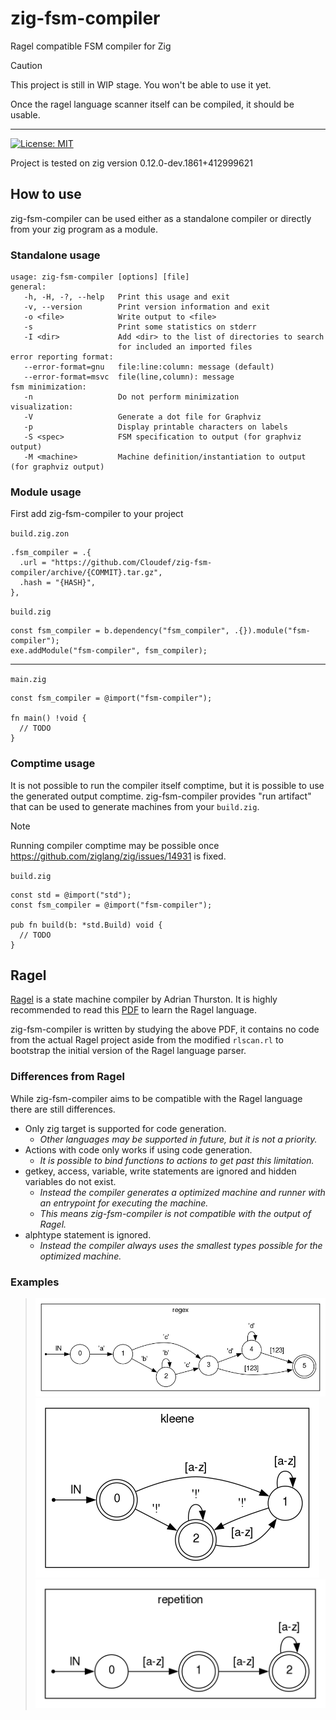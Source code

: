 # zig-fsm-compiler

Ragel compatible FSM compiler for Zig

> [!CAUTION]
> This project is still in WIP stage.
> You won't be able to use it yet.
>
> Once the ragel language scanner itself can be compiled, it should be usable.

---

[![License: MIT](https://img.shields.io/badge/License-MIT-yellow.svg)](https://opensource.org/licenses/MIT)

Project is tested on zig version 0.12.0-dev.1861+412999621

## How to use

zig-fsm-compiler can be used either as a standalone compiler or directly from your zig program as a module.

### Standalone usage

```
usage: zig-fsm-compiler [options] [file]
general:
   -h, -H, -?, --help   Print this usage and exit
   -v, --version        Print version information and exit
   -o <file>            Write output to <file>
   -s                   Print some statistics on stderr
   -I <dir>             Add <dir> to the list of directories to search
                        for included an imported files
error reporting format:
   --error-format=gnu   file:line:column: message (default)
   --error-format=msvc  file(line,column): message
fsm minimization:
   -n                   Do not perform minimization
visualization:
   -V                   Generate a dot file for Graphviz
   -p                   Display printable characters on labels
   -S <spec>            FSM specification to output (for graphviz output)
   -M <machine>         Machine definition/instantiation to output (for graphviz output)
```

### Module usage

First add zig-fsm-compiler to your project

`build.zig.zon`
```zig
.fsm_compiler = .{
  .url = "https://github.com/Cloudef/zig-fsm-compiler/archive/{COMMIT}.tar.gz",
  .hash = "{HASH}",
},
```

`build.zig`
```zig
const fsm_compiler = b.dependency("fsm_compiler", .{}).module("fsm-compiler");
exe.addModule("fsm-compiler", fsm_compiler);
```

---

`main.zig`
```zig
const fsm_compiler = @import("fsm-compiler");

fn main() !void {
  // TODO
}
```

### Comptime usage

It is not possible to run the compiler itself comptime, but it is possible to use the generated output comptime.
zig-fsm-compiler provides "run artifact" that can be used to generate machines from your `build.zig`.

> [!NOTE]
> Running compiler comptime may be possible once https://github.com/ziglang/zig/issues/14931 is fixed.

`build.zig`
```zig
const std = @import("std");
const fsm_compiler = @import("fsm-compiler");

pub fn build(b: *std.Build) void {
  // TODO
}
```

## Ragel

[Ragel](https://www.colm.net/open-source/ragel) is a state machine compiler by Adrian Thurston.
It is highly recommended to read this [PDF](https://www.colm.net/files/ragel/ragel-guide-6.10.pdf) to learn the
Ragel language.

zig-fsm-compiler is written by studying the above PDF, it contains no code from the actual Ragel project aside from
the modified `rlscan.rl` to bootstrap the initial version of the Ragel language parser.

### Differences from Ragel

While zig-fsm-compiler aims to be compatible with the Ragel language there are still differences.

* Only zig target is supported for code generation.
  - *Other languages may be supported in future, but it is not a priority.*
* Actions with code only works if using code generation.
  - *It is possible to bind functions to actions to get past this limitation.*
* getkey, access, variable, write statements are ignored and hidden variables do not exist.
  - *Instead the compiler generates a optimized machine and runner with an entrypoint for executing the machine.*
  - *This means zig-fsm-compiler is not compatible with the output of Ragel.*
* alphtype statement is ignored.
  - *Instead the compiler always uses the smallest types possible for the optimized machine.*

### Examples

> ![regex machine](./images/fsm-regex.png)
> ![kleene machine](./images/fsm-kleene.png)
> ![repetition machine](./images/fsm-repetition.png)
